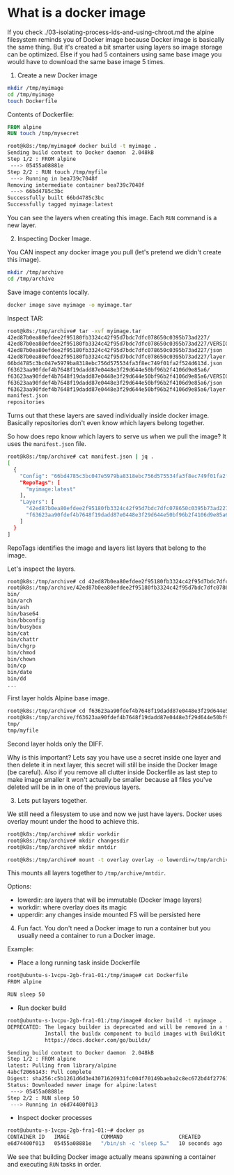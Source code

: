 # What is a docker image

If you check ./03-isolating-process-ids-and-using-chroot.md the alpine filesystem reminds you of Docker image because Docker image is basically the same thing.
But it's created a bit smarter using layers so image storage can be optimized. Else if you had 5 containers using same base image you would have to download
the same base image 5 times.

1. Create a new Docker image

```bash
mkdir /tmp/myimage
cd /tmp/myimage
touch Dockerfile
```

Contents of Dockerfile:

```Dockerfile
FROM alpine
RUN touch /tmp/mysecret
```

```bash
root@k8s:/tmp/myimage# docker build -t myimage .
Sending build context to Docker daemon  2.048kB
Step 1/2 : FROM alpine
 ---> 05455a08881e
Step 2/2 : RUN touch /tmp/myfile
 ---> Running in bea739c7048f
Removing intermediate container bea739c7048f
 ---> 66bd4785c3bc
Successfully built 66bd4785c3bc
Successfully tagged myimage:latest
```

You can see the layers when creating this image. Each `RUN` command is a new layer.

2. Inspecting Docker Image.

You CAN inspect any docker image you pull (let's pretend we didn't create this image).

```bash
mkdir /tmp/archive
cd /tmp/archive
```

Save image contents locally.

```bash
docker image save myimage -o myimage.tar
```

Inspect TAR:

```bash
root@k8s:/tmp/archive# tar -xvf myimage.tar
42ed87b0ea80efdee2f95180fb3324c42f95d7bdc7dfc078650c0395b73ad227/
42ed87b0ea80efdee2f95180fb3324c42f95d7bdc7dfc078650c0395b73ad227/VERSION
42ed87b0ea80efdee2f95180fb3324c42f95d7bdc7dfc078650c0395b73ad227/json
42ed87b0ea80efdee2f95180fb3324c42f95d7bdc7dfc078650c0395b73ad227/layer.tar
66bd4785c3bc047e5979ba8318ebc756d575534fa3f8ec749f01fa2f524d613d.json
f63623aa90fdef4b7648f19dadd87e0448e3f29d644e50bf96b2f4106d9e85a6/
f63623aa90fdef4b7648f19dadd87e0448e3f29d644e50bf96b2f4106d9e85a6/VERSION
f63623aa90fdef4b7648f19dadd87e0448e3f29d644e50bf96b2f4106d9e85a6/json
f63623aa90fdef4b7648f19dadd87e0448e3f29d644e50bf96b2f4106d9e85a6/layer.tar
manifest.json
repositories
```

Turns out that these layers are saved individually inside docker image. Basically repositories don't even know which layers belong together.

So how does repo know which layers to serve us when we pull the image? It uses the `manifest.json` file.

```bash
root@k8s:/tmp/archive# cat manifest.json | jq .
[
  {
    "Config": "66bd4785c3bc047e5979ba8318ebc756d575534fa3f8ec749f01fa2f524d613d.json",
    "RepoTags": [
      "myimage:latest"
    ],
    "Layers": [
      "42ed87b0ea80efdee2f95180fb3324c42f95d7bdc7dfc078650c0395b73ad227/layer.tar",
      "f63623aa90fdef4b7648f19dadd87e0448e3f29d644e50bf96b2f4106d9e85a6/layer.tar"
    ]
  }
]
```

RepoTags identifies the image and layers list layers that belong to the image.

Let's inspect the layers.

```bash
root@k8s:/tmp/archive# cd 42ed87b0ea80efdee2f95180fb3324c42f95d7bdc7dfc078650c0395b73ad227/
root@k8s:/tmp/archive/42ed87b0ea80efdee2f95180fb3324c42f95d7bdc7dfc078650c0395b73ad227# tar -xvf layer.tar
bin/
bin/arch
bin/ash
bin/base64
bin/bbconfig
bin/busybox
bin/cat
bin/chattr
bin/chgrp
bin/chmod
bin/chown
bin/cp
bin/date
bin/dd
...
```

First layer holds Alpine base image.

```bash
root@k8s:/tmp/archive# cd f63623aa90fdef4b7648f19dadd87e0448e3f29d644e50bf96b2f4106d9e85a6/
root@k8s:/tmp/archive/f63623aa90fdef4b7648f19dadd87e0448e3f29d644e50bf96b2f4106d9e85a6# tar -xvf layer.tar
tmp/
tmp/myfile
```

Second layer holds only the DIFF.

Why is this important? Lets say you have use a secret inside one layer and then delete it in next layer, this secret will still be inside the Docker Image (be careful).
Also if you remove all clutter inside Dockerfile as last step to make image smaller it won't actually be smaller because all files you've deleted will be in in one of the previous layers.

3. Lets put layers together.

We still need a filesystem to use and now we just have layers. Docker uses overlay mount under the hood to achieve this.

```bash
root@k8s:/tmp/archive# mkdir workdir
root@k8s:/tmp/archive# mkdir changesdir
root@k8s:/tmp/archive# mkdir mntdir
```

```bash
root@k8s:/tmp/archive# mount -t overlay overlay -o lowerdir=/tmp/archive/42ed87b0ea80efdee2f95180fb3324c42f95d7bdc7dfc078650c0395b73ad227/:/tmp/archive/f63623aa90fdef4b7648f19dadd87e0448e3f29d644e50bf96b2f4106d9e85a6/,workdir=/tmp/archive/workdir/,upperdir=/tmp/archive/changesdir/ /tmp/archive/mntdir/
```

This mounts all layers together to `/tmp/archive/mntdir`.

Options:

- lowerdir: are layers that will be immutable (Docker Image layers)
- workdir: where overlay does its magic
- upperdir: any changes inside mounted FS will be persisted here

4. Fun fact. You don't need a Docker image to run a container but you usually need a container to run a Docker image.

Example:

- Place a long running task inside Dockerfile

```bash
root@ubuntu-s-1vcpu-2gb-fra1-01:/tmp/image# cat Dockerfile
FROM alpine

RUN sleep 50
```

- Run docker build

```bash
root@ubuntu-s-1vcpu-2gb-fra1-01:/tmp/image# docker build -t myimage .
DEPRECATED: The legacy builder is deprecated and will be removed in a future release.
            Install the buildx component to build images with BuildKit:
            https://docs.docker.com/go/buildx/

Sending build context to Docker daemon  2.048kB
Step 1/2 : FROM alpine
latest: Pulling from library/alpine
4abcf2066143: Pull complete
Digest: sha256:c5b1261d6d3e43071626931fc004f70149baeba2c8ec672bd4f27761f8e1ad6b
Status: Downloaded newer image for alpine:latest
 ---> 05455a08881e
Step 2/2 : RUN sleep 50
 ---> Running in e6d74400f013
```

- Inspect docker processes

```bash
root@ubuntu-s-1vcpu-2gb-fra1-01:~# docker ps
CONTAINER ID   IMAGE          COMMAND                  CREATED          STATUS         PORTS     NAMES
e6d74400f013   05455a08881e   "/bin/sh -c 'sleep 5…"   10 seconds ago   Up 9 seconds             agitated_rhodes
```

We see that building Docker image actually means spawning a container and executing `RUN` tasks in order.
